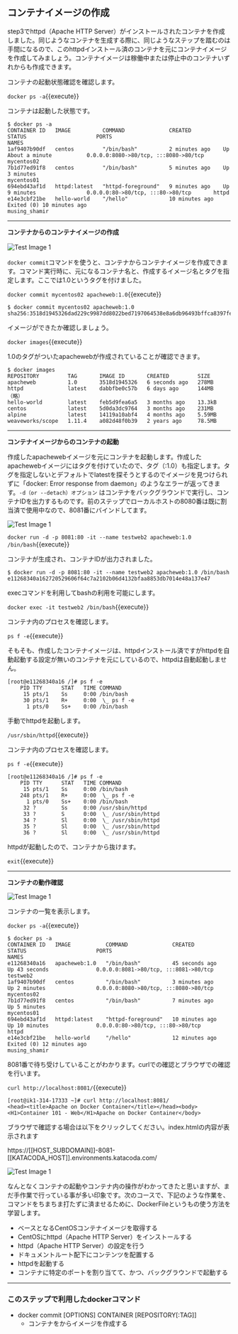 ## コンテナイメージの作成

step3でhttpd（Apache HTTP Server）がインストールされたコンテナを作成しました。同じようなコンテナを生成する際に、同じようなステップを踏むのは手間になるので、このhttpdインストール済のコンテナを元にコンテナイメージを作成してみましょう。コンテナイメージは稼働中または停止中のコンテナいずれからも作成できます。

コンテナの起動状態確認を確認します。

`docker ps -a`{{execute}}

コンテナは起動した状態です。

```text
$ docker ps -a
CONTAINER ID   IMAGE          COMMAND              CREATED          STATUS                      PORTS                                   NAMES
1af9407b90df   centos         "/bin/bash"          2 minutes ago    Up About a minute           0.0.0.0:8080->80/tcp, :::8080->80/tcp   mycentos02
7b1d77ed91f8   centos         "/bin/bash"          5 minutes ago    Up 3 minutes                                                        mycentos01
694ebd43af1d   httpd:latest   "httpd-foreground"   9 minutes ago    Up 9 minutes                0.0.0.0:80->80/tcp, :::80->80/tcp       httpd
e14e3cbf21be   hello-world    "/hello"             10 minutes ago   Exited (0) 10 minutes ago                                           musing_shamir

```

---
**コンテナからのコンテナイメージの作成**

![Test Image 1](https://raw.githubusercontent.com/mayumi00/katacoda-scenarios/main/container101/images/image4-1.png)　

`docker commit`コマンドを使うと、コンテナからコンテナイメージを作成できます。コマンド実行時に、元になるコンテナ名と、作成するイメージ名とタグを指定します。ここでは1.0というタグを付けました。

`docker commit mycentos02 apacheweb:1.0`{{execute}}

```text
$ docker commit mycentos02 apacheweb:1.0
sha256:3518d1945326dad229c9987dd8022bed7197064538e8a6db96493bffca8397fe
```

イメージができたか確認しましょう。

`docker images`{{execute}}

1.0のタグがついたapachewebが作成されていることが確認できます。

```text
$ docker images
REPOSITORY         TAG       IMAGE ID       CREATED         SIZE
apacheweb          1.0       3518d1945326   6 seconds ago   278MB
httpd              latest    dabbfbe0c57b   6 days ago      144MB
（略）
hello-world        latest    feb5d9fea6a5   3 months ago    13.3kB
centos             latest    5d0da3dc9764   3 months ago    231MB
alpine             latest    14119a10abf4   4 months ago    5.59MB
weaveworks/scope   1.11.4    a082d48f0b39   2 years ago     78.5MB
```

---
**コンテナイメージからのコンテナの起動**

作成したapachewebイメージを元にコンテナを起動します。作成したapachewebイメージにはタグを付けていたので、タグ（:1.0）も指定します。タグを指定しないとデフォルトでlatestを探そうとするのでイメージを見つけられずに「docker: Error response from daemon」のようなエラーが返ってきます。`-d（or --detach）オプション` はコンテナをバックグラウンドで実行し、コンテナIDを出力するものです。前のステップでローカルホストの8080番は既に割当済で使用中なので、8081番にバインドしてます。

![Test Image 1](https://raw.githubusercontent.com/mayumi00/katacoda-scenarios/main/container101/images/image4-2.png)

`docker run -d -p 8081:80 -it --name testweb2 apacheweb:1.0 /bin/bash`{{execute}}

コンテナが生成され、コンテナIDが出力されました。

```text
$ docker run -d -p 8081:80 -it --name testweb2 apacheweb:1.0 /bin/bash
e11268340a162720529606f64c7a2102b06d4132bfaa8853db7014e48a137e47
```

execコマンドを利用してbashの利用を可能にします。

`docker exec -it testweb2 /bin/bash`{{execute}}

コンテナ内のプロセスを確認します。

`ps f -e`{{execute}}

そもそも、作成したコンテナイメージは、httpdインストール済ですがhttpdを自動起動する設定が無いのコンテナを元にしているので、httpdは自動起動しません。

```text
[root@e11268340a16 /]# ps f -e
    PID TTY      STAT   TIME COMMAND
     15 pts/1    Ss     0:00 /bin/bash
     30 pts/1    R+     0:00  \_ ps f -e
      1 pts/0    Ss+    0:00 /bin/bash
```

手動でhttpdを起動します。

`/usr/sbin/httpd`{{execute}}

コンテナ内のプロセスを確認します。

`ps f -e`{{execute}}

```text
[root@e11268340a16 /]# ps f -e
    PID TTY      STAT   TIME COMMAND
     15 pts/1    Ss     0:00 /bin/bash
    248 pts/1    R+     0:00  \_ ps f -e
      1 pts/0    Ss+    0:00 /bin/bash
     32 ?        Ss     0:00 /usr/sbin/httpd
     33 ?        S      0:00  \_ /usr/sbin/httpd
     34 ?        Sl     0:00  \_ /usr/sbin/httpd
     35 ?        Sl     0:00  \_ /usr/sbin/httpd
     36 ?        Sl     0:00  \_ /usr/sbin/httpd
```

httpdが起動したので、コンテナから抜けます。

`exit`{{execute}}

---
**コンテナの動作確認**

![Test Image 1](https://raw.githubusercontent.com/mayumi00/katacoda-scenarios/main/container101/images/image4-3.png)

コンテナの一覧を表示します。

`docker ps -a`{{execute}}

```text
$ docker ps -a
CONTAINER ID   IMAGE           COMMAND              CREATED          STATUS                      PORTS                                   NAMES
e11268340a16   apacheweb:1.0   "/bin/bash"          45 seconds ago   Up 43 seconds               0.0.0.0:8081->80/tcp, :::8081->80/tcp   testweb2
1af9407b90df   centos          "/bin/bash"          3 minutes ago    Up 2 minutes                0.0.0.0:8080->80/tcp, :::8080->80/tcp   mycentos02
7b1d77ed91f8   centos          "/bin/bash"          7 minutes ago    Up 5 minutes                                                        mycentos01
694ebd43af1d   httpd:latest    "httpd-foreground"   10 minutes ago   Up 10 minutes               0.0.0.0:80->80/tcp, :::80->80/tcp       httpd
e14e3cbf21be   hello-world     "/hello"             12 minutes ago   Exited (0) 12 minutes ago                                           musing_shamir
```

8081番で待ち受けしていることがわかります。curlでの確認とブラウザでの確認を行います。

`curl http://localhost:8081/`{{execute}}

```text
[root@ik1-314-17333 ~]# curl http://localhost:8081/
<head><title>Apache on Docker Container</title></head><body><H1>Container 101 - Web</H1>Apache on Docker Container</body>
```

ブラウザで確認する場合は以下をクリックしてください。index.htmlの内容が表示されます

https://[[HOST_SUBDOMAIN]]-8081-[[KATACODA_HOST]].environments.katacoda.com/

 ![Test Image 1](https://raw.githubusercontent.com/mayumi00/katacoda-scenarios/main/container101/images/image101web2.png)

なんとなくコンテナの起動やコンテナ内の操作がわかってきたと思いますが、まだ手作業で行っている事が多い印象です。次のコースで、下記のような作業を、コマンドをちまちま打たずに済ませるために、DockerFileというもの使う方法を学習します。

- ベースとなるCentOSコンテナイメージを取得する
- CentOSにhttpd（Apache HTTP Server）をインストールする
- httpd（Apache HTTP Server）の設定を行う
- ドキュメントルート配下にコンテンツを配置する
- httpdを起動する
- コンテナに特定のポートを割り当てて、かつ、バックグラウンドで起動する

---
###  このステップで利用したdockerコマンド

- docker commit [OPTIONS] CONTAINER [REPOSITORY[:TAG]]
  - コンテナをからイメージを作成する
 
